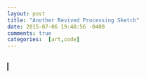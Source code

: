 ```yaml
---
layout: post
title: "Another Revived Processing Sketch"
date: 2015-07-06 19:48:56 -0400
comments: true
categories:  [art,code]
---
```

<script type="text/javascript" src="{{ root_url }}/javascripts/processing.min.js"></script>
<script type="text/javascript" src="{{ root_url }}/javascripts/libs/jquery.min.js"></script>
<!--more-->
<br/>
<canvas status="off" style="border:1px solid #000000;" data-processing-sources="/sketches/sketchyV.pde"> </canvas> 

